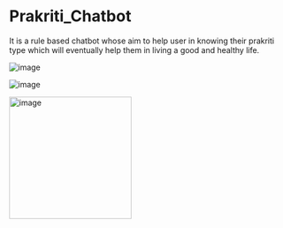 # Prakriti_Chatbot
It is a rule based chatbot whose aim to help user in knowing their prakriti type which will
eventually help them in living a good and healthy life.

![image](https://github.com/MitaliSachan/Prakriti_Chatbot/assets/95533074/28ea4c3c-be2b-40cf-8a0e-6c45b6ad01e2)



![image](https://github.com/MitaliSachan/Prakriti_Chatbot/assets/95533074/4e30b4f4-8b5d-4106-9bc3-28f050b7acb6)


<img width="221" alt="image" src="https://github.com/MitaliSachan/Prakriti_Chatbot/assets/95533074/1f083f59-5358-41c4-8413-55171362d643">
